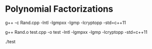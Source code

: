 # Polynomial Factorizations



g++    -c Rand.cpp  -lntl -lgmpxx -lgmp -lcryptopp -std=c++11


g++   Rand.o test.cpp  -o test  -lntl -lgmpxx -lgmp -lcryptopp -std=c++11

./test
